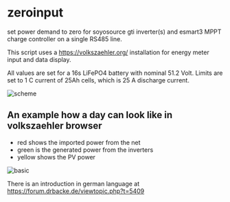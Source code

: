 # zeroinput
set power demand to zero
for soyosource gti inverter(s) and esmart3 MPPT charge controller on a single RS485 line.

This script uses a https://volkszaehler.org/ installation for energy meter input and data display.

All values are set for a 16s LiFePO4 battery with nominal 51.2 Volt.
Limits are set to 1 C current of 25Ah cells, which is 25 A discharge current.

![scheme](https://user-images.githubusercontent.com/110770475/185705907-b9e98c0f-1543-417c-aed6-432e5230b275.jpg)

##  An example how a day can look like in volkszaehler browser
- red shows the imported power from the net
- green is the generated power from the inverters
- yellow shows the PV power

![basic](https://user-images.githubusercontent.com/110770475/183761064-bd2632d8-4438-4288-b05c-e8126de78463.png)

There is an introduction in german language at https://forum.drbacke.de/viewtopic.php?t=5409
